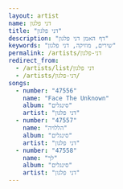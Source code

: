```yaml
---
layout: artist
name: דני פלגון
title: "דני פלגון"
description: "דף האמן דני פלגון"
keywords: "שירים, מוזיקה, דני פלגון"
permalink: /artists/דני-פלגון
redirect_from:
  - /artists/list/דני פלגון
  - /artists/דני-פלגון/
songs:
  - number: "47556"
    name: "Face The Unknown"
    album: "סינגלים"
    artist: "דני פלגון"
  - number: "47557"
    name: "הללויה"
    album: "סינגלים"
    artist: "דני פלגון"
  - number: "47558"
    name: "לך"
    album: "סינגלים"
    artist: "דני פלגון"
---
```

